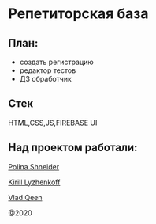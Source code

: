 # Репетиторская база

## План:
- создать регистрацию 
- редактор тестов
- ДЗ обработчик

## Стек
HTML,CSS,JS,FIREBASE UI

## Над проектом работали:

[Polina Shneider](https://github.com/PolinaShneider)

[Kirill Lyzhenkoff](https://github.com/Lyzhenkoff)

[Vlad Qeen](https://github.com/Qwen-mamkincoder)

@2020


